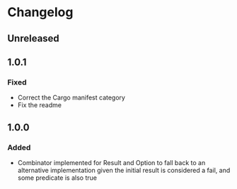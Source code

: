 # Changelog

## Unreleased

## 1.0.1

### Fixed

- Correct the Cargo manifest category
- Fix the readme

## 1.0.0

### Added

- Combinator implemented for Result and Option to fall back to an alternative implementation given the initial result is
  considered a fail, and some predicate is also true
